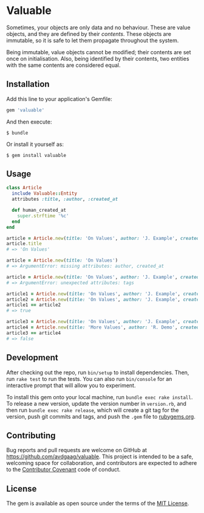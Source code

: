 # Valuable

Sometimes, your objects are only data and no behaviour. These are value objects,
and they are defined by their _contents_. These objects are immutable, so it is
safe to let them propagate throughout the system.

Being immutable, value objects cannot be modified; their contents are set once
on initialisation. Also, being identified by their contents, two entities with
the same contents are considered equal.

## Installation

Add this line to your application's Gemfile:

```ruby
gem 'valuable'
```

And then execute:

    $ bundle

Or install it yourself as:

    $ gem install valuable

## Usage

```ruby
class Article
  include Valuable::Entity
  attributes :title, :author, :created_at

  def human_created_at
    super.strftime '%c'
  end
end

article = Article.new(title: 'On Values', author: 'J. Example', created_at: Time.now)
article.title
# => 'On Values'

article = Article.new(title: 'On Values')
# => ArgumentError: missing attributes: author, created_at

article = Article.new(title: 'On Values', author: 'J. Example', created_at: Time.now, tags: ['news'])
# => ArgumentError: unexpected attributes: tags

article1 = Article.new(title: 'On Values', author: 'J. Example', created_at: Time.now)
article2 = Article.new(title: 'On Values', author: 'J. Example', created_at: Time.now)
article1 == article2
# => true

article3 = Article.new(title: 'On Values', author: 'J. Example', created_at: Time.now)
article4 = Article.new(title: 'More Values', author: 'R. Demo', created_at: Time.now)
article3 == article4
# => false
```


## Development

After checking out the repo, run `bin/setup` to install dependencies. Then, run
`rake test` to run the tests. You can also run `bin/console` for an interactive
prompt that will allow you to experiment.

To install this gem onto your local machine, run `bundle exec rake install`. To
release a new version, update the version number in `version.rb`, and then run
`bundle exec rake release`, which will create a git tag for the version, push
git commits and tags, and push the `.gem` file to
[rubygems.org](https://rubygems.org).

## Contributing

Bug reports and pull requests are welcome on GitHub at
https://github.com/avdgaag/valuable. This project is intended to be a safe,
welcoming space for collaboration, and contributors are expected to adhere to
the [Contributor Covenant](contributor-covenant.org) code of conduct.


## License

The gem is available as open source under the terms of the [MIT
License](http://opensource.org/licenses/MIT).
